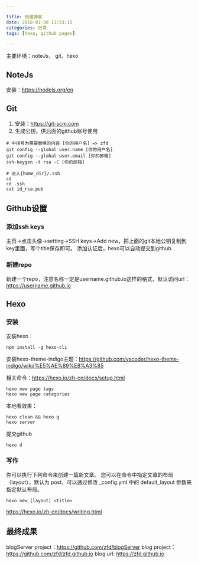 ```yaml
---

title: 搭建博客
date: 2018-01-30 11:53:15
categories: 日常
tags: [hexo, github pages]

---
```


主要环境：noteJs， git，hexo

## NoteJs

安装：<https://nodejs.org/en>

## Git

1. 安装：<https://git-scm.com>
1. 生成公钥，供后面的github账号使用

```
# 中括号为需要替换的内容 [你的用户名] => zfd
git config --global user.name [你的用户名]
git config --global user.email [你的邮箱]
ssh-keygen -t rsa -C [你的邮箱]

# 进入{home_dir}/.ssh
cd 
cd .ssh
cat id_rsa.pub
```

## Github设置

### 添加ssh keys

主页->点击头像->setting->SSH keys->Add new，把上面的git本地公钥复制到key里面，写个title保存即可。
添加认证后，hexo可以自动提交到github.

### 新建repo
新建一个repo，注意名称一定是username.github.io这样的格式，默认访问url：https://username.github.io

## Hexo

### 安装

安装hexo：
```
npm install -g hexo-cli
```

安装hexo-theme-indigo主题：<https://github.com/yscoder/hexo-theme-indigo/wiki/%E5%AE%89%E8%A3%85>

相关命令：<https://hexo.io/zh-cn/docs/setup.html>
```
hexo new page tags
hexo new page categories
```

本地看效果：
```
hexo clean && hexo g
hexo server
```

提交github
```
hexo d
```

### 写作

你可以执行下列命令来创建一篇新文章。
您可以在命令中指定文章的布局（layout），默认为 post，可以通过修改 _config.yml 中的 default_layout 参数来指定默认布局。
```
hexo new [layout] <title>
```

<https://hexo.io/zh-cn/docs/writing.html>


## 最终成果

blogServer project：<https://github.com/zfd/blogServer>
blog project：<https://github.com/zfd/zfd.github.io>
blog url: <https://zfd.github.io>
